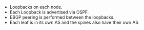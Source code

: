 * Loopbacks on each node.
* Each Loopback is advertised via OSPF.
* EBGP peering is performed between the loopbacks.
* Each leaf is in its own AS and the spines also have their own AS.
